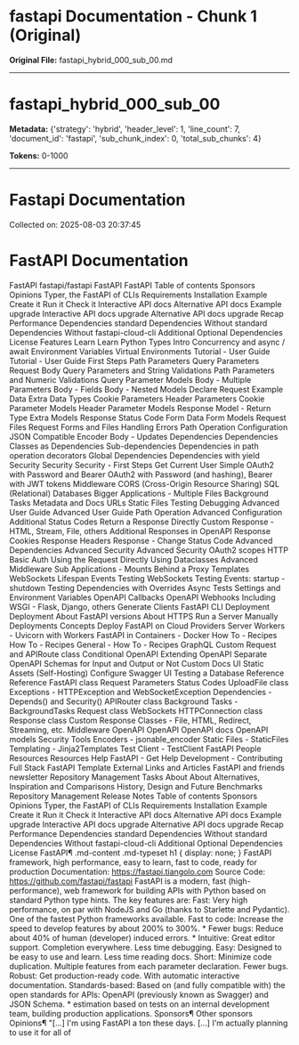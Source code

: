 # fastapi Documentation - Chunk 1 (Original)

**Original File:** fastapi_hybrid_000_sub_00.md

---

# fastapi_hybrid_000_sub_00

**Metadata:** {'strategy': 'hybrid', 'header_level': 1, 'line_count': 7, 'document_id': 'fastapi', 'sub_chunk_index': 0, 'total_sub_chunks': 4}

**Tokens:** 0-1000

---

# Fastapi Documentation

Collected on: 2025-08-03 20:37:45

# FastAPI Documentation

FastAPI fastapi/fastapi FastAPI FastAPI Table of contents Sponsors Opinions Typer, the FastAPI of CLIs Requirements Installation Example Create it Run it Check it Interactive API docs Alternative API docs Example upgrade Interactive API docs upgrade Alternative API docs upgrade Recap Performance Dependencies standard Dependencies Without standard Dependencies Without fastapi-cloud-cli Additional Optional Dependencies License Features Learn Learn Python Types Intro Concurrency and async / await Environment Variables Virtual Environments Tutorial - User Guide Tutorial - User Guide First Steps Path Parameters Query Parameters Request Body Query Parameters and String Validations Path Parameters and Numeric Validations Query Parameter Models Body - Multiple Parameters Body - Fields Body - Nested Models Declare Request Example Data Extra Data Types Cookie Parameters Header Parameters Cookie Parameter Models Header Parameter Models Response Model - Return Type Extra Models Response Status Code Form Data Form Models Request Files Request Forms and Files Handling Errors Path Operation Configuration JSON Compatible Encoder Body - Updates Dependencies Dependencies Classes as Dependencies Sub-dependencies Dependencies in path operation decorators Global Dependencies Dependencies with yield Security Security Security - First Steps Get Current User Simple OAuth2 with Password and Bearer OAuth2 with Password (and hashing), Bearer with JWT tokens Middleware CORS (Cross-Origin Resource Sharing) SQL (Relational) Databases Bigger Applications - Multiple Files Background Tasks Metadata and Docs URLs Static Files Testing Debugging Advanced User Guide Advanced User Guide Path Operation Advanced Configuration Additional Status Codes Return a Response Directly Custom Response - HTML, Stream, File, others Additional Responses in OpenAPI Response Cookies Response Headers Response - Change Status Code Advanced Dependencies Advanced Security Advanced Security OAuth2 scopes HTTP Basic Auth Using the Request Directly Using Dataclasses Advanced Middleware Sub Applications - Mounts Behind a Proxy Templates WebSockets Lifespan Events Testing WebSockets Testing Events: startup - shutdown Testing Dependencies with Overrides Async Tests Settings and Environment Variables OpenAPI Callbacks OpenAPI Webhooks Including WSGI - Flask, Django, others Generate Clients FastAPI CLI Deployment Deployment About FastAPI versions About HTTPS Run a Server Manually Deployments Concepts Deploy FastAPI on Cloud Providers Server Workers - Uvicorn with Workers FastAPI in Containers - Docker How To - Recipes How To - Recipes General - How To - Recipes GraphQL Custom Request and APIRoute class Conditional OpenAPI Extending OpenAPI Separate OpenAPI Schemas for Input and Output or Not Custom Docs UI Static Assets (Self-Hosting) Configure Swagger UI Testing a Database Reference Reference FastAPI class Request Parameters Status Codes UploadFile class Exceptions - HTTPException and WebSocketException Dependencies - Depends() and Security() APIRouter class Background Tasks - BackgroundTasks Request class WebSockets HTTPConnection class Response class Custom Response Classes - File, HTML, Redirect, Streaming, etc. Middleware OpenAPI OpenAPI OpenAPI docs OpenAPI models Security Tools Encoders - jsonable_encoder Static Files - StaticFiles Templating - Jinja2Templates Test Client - TestClient FastAPI People Resources Resources Help FastAPI - Get Help Development - Contributing Full Stack FastAPI Template External Links and Articles FastAPI and friends newsletter Repository Management Tasks About About Alternatives, Inspiration and Comparisons History, Design and Future Benchmarks Repository Management Release Notes Table of contents Sponsors Opinions Typer, the FastAPI of CLIs Requirements Installation Example Create it Run it Check it Interactive API docs Alternative API docs Example upgrade Interactive API docs upgrade Alternative API docs upgrade Recap Performance Dependencies standard Dependencies Without standard Dependencies Without fastapi-cloud-cli Additional Optional Dependencies License FastAPI&para; .md-content .md-typeset h1 { display: none; } FastAPI framework, high performance, easy to learn, fast to code, ready for production Documentation: https://fastapi.tiangolo.com Source Code: https://github.com/fastapi/fastapi FastAPI is a modern, fast (high-performance), web framework for building APIs with Python based on standard Python type hints. The key features are: Fast: Very high performance, on par with NodeJS and Go (thanks to Starlette and Pydantic). One of the fastest Python frameworks available. Fast to code: Increase the speed to develop features by about 200% to 300%. * Fewer bugs: Reduce about 40% of human (developer) induced errors. * Intuitive: Great editor support. Completion everywhere. Less time debugging. Easy: Designed to be easy to use and learn. Less time reading docs. Short: Minimize code duplication. Multiple features from each parameter declaration. Fewer bugs. Robust: Get production-ready code. With automatic interactive documentation. Standards-based: Based on (and fully compatible with) the open standards for APIs: OpenAPI (previously known as Swagger) and JSON Schema. * estimation based on tests on an internal development team, building production applications. Sponsors&para; Other sponsors Opinions&para; "[...] I'm using FastAPI a ton these days. [...] I'm actually planning to use it for all of